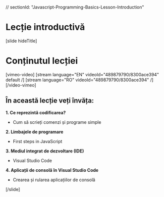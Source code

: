 // sectionId: "Javascript-Programming-Basics-Lesson-Introduction"


# Lecție introductivă

[slide hideTitle]

# Conținutul lecției

[vimeo-video]
[stream language="EN" videoId="489879790/8300ace394" default /]
[stream language="RO" videoId="489879790/8300ace394"  /]
[/video-vimeo]

## În această lecție veți învăța:

**1. Ce reprezintă codificarea?**
- Cum să scrieți comenzi și programe simple 

**2. Limbajele de programare**
- First steps in JavaScript

**3. Mediul integrat de dezvoltare (IDE)**
- Visual Studio Code

**4. Aplicații de consolă în Visual Studio Code**
- Crearea și rularea aplicațiilor de consolă

[/slide]